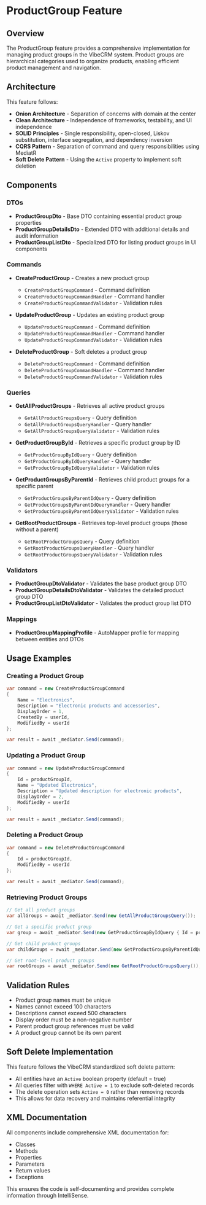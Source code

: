 # ProductGroup Feature

## Overview
The ProductGroup feature provides a comprehensive implementation for managing product groups in the VibeCRM system. Product groups are hierarchical categories used to organize products, enabling efficient product management and navigation.

## Architecture
This feature follows:
- **Onion Architecture** - Separation of concerns with domain at the center
- **Clean Architecture** - Independence of frameworks, testability, and UI independence
- **SOLID Principles** - Single responsibility, open-closed, Liskov substitution, interface segregation, and dependency inversion
- **CQRS Pattern** - Separation of command and query responsibilities using MediatR
- **Soft Delete Pattern** - Using the `Active` property to implement soft deletion

## Components

### DTOs
- **ProductGroupDto** - Base DTO containing essential product group properties
- **ProductGroupDetailsDto** - Extended DTO with additional details and audit information
- **ProductGroupListDto** - Specialized DTO for listing product groups in UI components

### Commands
- **CreateProductGroup** - Creates a new product group
  - `CreateProductGroupCommand` - Command definition
  - `CreateProductGroupCommandHandler` - Command handler
  - `CreateProductGroupCommandValidator` - Validation rules

- **UpdateProductGroup** - Updates an existing product group
  - `UpdateProductGroupCommand` - Command definition
  - `UpdateProductGroupCommandHandler` - Command handler
  - `UpdateProductGroupCommandValidator` - Validation rules

- **DeleteProductGroup** - Soft deletes a product group
  - `DeleteProductGroupCommand` - Command definition
  - `DeleteProductGroupCommandHandler` - Command handler
  - `DeleteProductGroupCommandValidator` - Validation rules

### Queries
- **GetAllProductGroups** - Retrieves all active product groups
  - `GetAllProductGroupsQuery` - Query definition
  - `GetAllProductGroupsQueryHandler` - Query handler
  - `GetAllProductGroupsQueryValidator` - Validation rules

- **GetProductGroupById** - Retrieves a specific product group by ID
  - `GetProductGroupByIdQuery` - Query definition
  - `GetProductGroupByIdQueryHandler` - Query handler
  - `GetProductGroupByIdQueryValidator` - Validation rules

- **GetProductGroupsByParentId** - Retrieves child product groups for a specific parent
  - `GetProductGroupsByParentIdQuery` - Query definition
  - `GetProductGroupsByParentIdQueryHandler` - Query handler
  - `GetProductGroupsByParentIdQueryValidator` - Validation rules

- **GetRootProductGroups** - Retrieves top-level product groups (those without a parent)
  - `GetRootProductGroupsQuery` - Query definition
  - `GetRootProductGroupsQueryHandler` - Query handler
  - `GetRootProductGroupsQueryValidator` - Validation rules

### Validators
- **ProductGroupDtoValidator** - Validates the base product group DTO
- **ProductGroupDetailsDtoValidator** - Validates the detailed product group DTO
- **ProductGroupListDtoValidator** - Validates the product group list DTO

### Mappings
- **ProductGroupMappingProfile** - AutoMapper profile for mapping between entities and DTOs

## Usage Examples

### Creating a Product Group
```csharp
var command = new CreateProductGroupCommand
{
    Name = "Electronics",
    Description = "Electronic products and accessories",
    DisplayOrder = 1,
    CreatedBy = userId,
    ModifiedBy = userId
};

var result = await _mediator.Send(command);
```

### Updating a Product Group
```csharp
var command = new UpdateProductGroupCommand
{
    Id = productGroupId,
    Name = "Updated Electronics",
    Description = "Updated description for electronic products",
    DisplayOrder = 2,
    ModifiedBy = userId
};

var result = await _mediator.Send(command);
```

### Deleting a Product Group
```csharp
var command = new DeleteProductGroupCommand
{
    Id = productGroupId,
    ModifiedBy = userId
};

var result = await _mediator.Send(command);
```

### Retrieving Product Groups
```csharp
// Get all product groups
var allGroups = await _mediator.Send(new GetAllProductGroupsQuery());

// Get a specific product group
var group = await _mediator.Send(new GetProductGroupByIdQuery { Id = productGroupId });

// Get child product groups
var childGroups = await _mediator.Send(new GetProductGroupsByParentIdQuery { ParentId = parentId });

// Get root-level product groups
var rootGroups = await _mediator.Send(new GetRootProductGroupsQuery());
```

## Validation Rules
- Product group names must be unique
- Names cannot exceed 100 characters
- Descriptions cannot exceed 500 characters
- Display order must be a non-negative number
- Parent product group references must be valid
- A product group cannot be its own parent

## Soft Delete Implementation
This feature follows the VibeCRM standardized soft delete pattern:
- All entities have an `Active` boolean property (default = true)
- All queries filter with `WHERE Active = 1` to exclude soft-deleted records
- The delete operation sets `Active = 0` rather than removing records
- This allows for data recovery and maintains referential integrity

## XML Documentation
All components include comprehensive XML documentation for:
- Classes
- Methods
- Properties
- Parameters
- Return values
- Exceptions

This ensures the code is self-documenting and provides complete information through IntelliSense.
